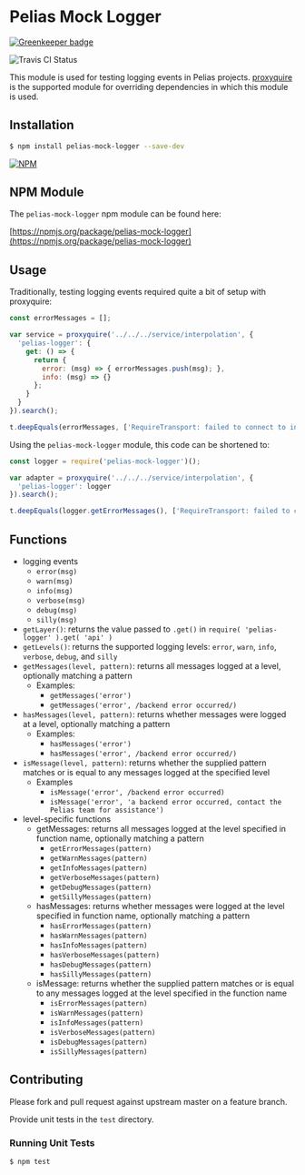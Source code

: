 # Pelias Mock Logger

[![Greenkeeper badge](https://badges.greenkeeper.io/pelias/mock-logger.svg)](https://greenkeeper.io/)

![Travis CI Status](https://travis-ci.org/pelias/mock-logger.svg)

This module is used for testing logging events in Pelias projects.  [proxyquire](https://www.npmjs.com/package/proxyquire)
is the supported module for overriding dependencies in which this module is used.  

## Installation

```bash
$ npm install pelias-mock-logger --save-dev
```

[![NPM](https://nodei.co/npm/pelias-mock-logger.png?downloads=true&stars=true)](https://nodei.co/npm/pelias-mock-logger)

## NPM Module

The `pelias-mock-logger` npm module can be found here:

[https://npmjs.org/package/pelias-mock-logger](https://npmjs.org/package/pelias-mock-logger)

## Usage

Traditionally, testing logging events required quite a bit of setup with proxyquire:

```javascript
const errorMessages = [];

var service = proxyquire('../../../service/interpolation', {
  'pelias-logger': {
    get: () => {
      return {
        error: (msg) => { errorMessages.push(msg); },
        info: (msg) => {}
      };
    }
  }
}).search();

t.deepEquals(errorMessages, ['RequireTransport: failed to connect to interpolation service']);
```

Using the `pelias-mock-logger` module, this code can be shortened to:

```javascript
const logger = require('pelias-mock-logger')();

var adapter = proxyquire('../../../service/interpolation', {
  'pelias-logger': logger
}).search();

t.deepEquals(logger.getErrorMessages(), ['RequireTransport: failed to connect to interpolation service']);
```

## Functions

* logging events
  * `error(msg)`
  * `warn(msg)`
  * `info(msg)`
  * `verbose(msg)`
  * `debug(msg)`
  * `silly(msg)`
* `getLayer()`: returns the value passed to `.get()` in `require( 'pelias-logger' ).get( 'api' )`
* `getLevels()`: returns the supported logging levels: `error`, `warn`, `info`, `verbose`, `debug`, and `silly`
* `getMessages(level, pattern)`: returns all messages logged at a level, optionally matching a pattern
  * Examples:
    * `getMessages('error')`
    * `getMessages('error', /backend error occurred/)`
* `hasMessages(level, pattern)`: returns whether messages were logged at a level, optionally matching a pattern
  * Examples:
    * `hasMessages('error')`
    * `hasMessages('error', /backend error occurred/)`
* `isMessage(level, pattern)`: returns whether the supplied pattern matches or is equal to any messages logged at the specified level
  * Examples
    * `isMessage('error', /backend error occurred)`
    * `isMessage('error', 'a backend error occurred, contact the Pelias team for assistance')`
* level-specific functions
  * getMessages: returns all messages logged at the level specified in function name, optionally matching a pattern
    * `getErrorMessages(pattern)`
    * `getWarnMessages(pattern)`
    * `getInfoMessages(pattern)`
    * `getVerboseMessages(pattern)`
    * `getDebugMessages(pattern)`
    * `getSillyMessages(pattern)`
  * hasMessages: returns whether messages were logged at the level specified in function name, optionally matching a pattern
    * `hasErrorMessages(pattern)`
    * `hasWarnMessages(pattern)`
    * `hasInfoMessages(pattern)`
    * `hasVerboseMessages(pattern)`
    * `hasDebugMessages(pattern)`
    * `hasSillyMessages(pattern)`
  * isMessage: returns whether the supplied pattern matches or is equal to any messages logged at the level specified in the function name
    * `isErrorMessages(pattern)`
    * `isWarnMessages(pattern)`
    * `isInfoMessages(pattern)`
    * `isVerboseMessages(pattern)`
    * `isDebugMessages(pattern)`
    * `isSillyMessages(pattern)`

## Contributing

Please fork and pull request against upstream master on a feature branch.

Provide unit tests in the `test` directory.

### Running Unit Tests

```bash
$ npm test
```
